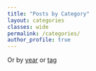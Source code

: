 ```yaml
---
title: "Posts by Category"
layout: categories
classes: wide
permalink: /categories/
author_profile: true
---
```

Or by <a href="/blog/">year</a> or <a href="/tags/">tag</a>